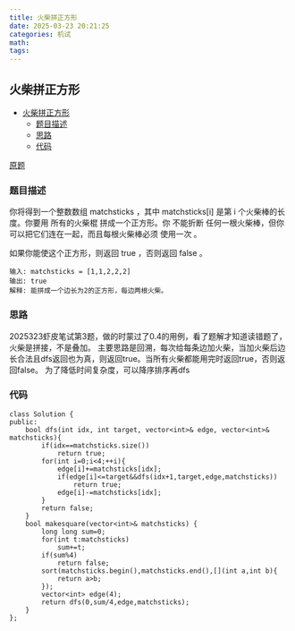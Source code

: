 ```yaml
---
title: 火柴拼正方形
date: 2025-03-23 20:21:25
categories: 机试
math:
tags:
---
```

## 火柴拼正方形

<!-- TOC -->

- [火柴拼正方形](#火柴拼正方形)
    - [题目描述](#题目描述)
    - [思路](#思路)
    - [代码](#代码)

<!-- /TOC -->

[原题](https://leetcode.cn/problems/matchsticks-to-square/description/)


### 题目描述
你将得到一个整数数组 matchsticks ，其中 matchsticks[i] 是第 i 个火柴棒的长度。你要用 所有的火柴棍 拼成一个正方形。你 不能折断 任何一根火柴棒，但你可以把它们连在一起，而且每根火柴棒必须 使用一次 。

如果你能使这个正方形，则返回 true ，否则返回 false 。

```
输入: matchsticks = [1,1,2,2,2]
输出: true
解释: 能拼成一个边长为2的正方形，每边两根火柴。
```
### 思路
2025323虾皮笔试第3题，做的时蒙过了0.4的用例，看了题解才知道读错题了，火柴是拼接，不是叠加。
主要思路是回溯，每次给每条边加火柴，当加火柴后边长合法且dfs返回也为真，则返回true。当所有火柴都能用完时返回true，否则返回false。
为了降低时间复杂度，可以降序排序再dfs

### 代码
```
class Solution {
public:
    bool dfs(int idx, int target, vector<int>& edge, vector<int>& matchsticks){
        if(idx==matchsticks.size())
            return true;
        for(int i=0;i<4;++i){
            edge[i]+=matchsticks[idx];
            if(edge[i]<=target&&dfs(idx+1,target,edge,matchsticks))
                return true;
            edge[i]-=matchsticks[idx];
        }
        return false;
    }
    bool makesquare(vector<int>& matchsticks) {
        long long sum=0;
        for(int t:matchsticks)
            sum+=t;
        if(sum%4)
            return false;
        sort(matchsticks.begin(),matchsticks.end(),[](int a,int b){
            return a>b;
        });
        vector<int> edge(4);
        return dfs(0,sum/4,edge,matchsticks);
    }
};

```